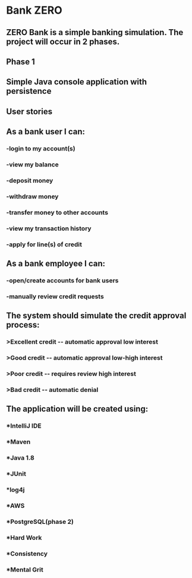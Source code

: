 # Bank ZERO

## ZERO Bank is a simple banking simulation. The project will occur in 2 phases.

## Phase 1
## Simple Java console application with persistence

## User stories

## As a bank user I can:

  ### -login to my account(s)
  ### -view my balance
  ### -deposit money
  ### -withdraw money
  ### -transfer money to other accounts
  ### -view my transaction history
  ### -apply for line(s) of credit

## As a bank employee I can:

  ### -open/create accounts for bank users
  ### -manually review credit requests

## The system should simulate the credit approval process:

  ### >Excellent credit -- automatic approval low interest
  ### >Good credit -- automatic approval low-high interest
  ### >Poor credit -- requires review high interest
  ### >Bad credit -- automatic denial

## The application will be created using:

  ### *IntelliJ IDE
  ### *Maven
  ### *Java 1.8
  ### *JUnit
  ### *log4j
  ### *AWS
  ### *PostgreSQL(phase 2)
  ### *Hard Work
  ### *Consistency
  ### *Mental Grit
